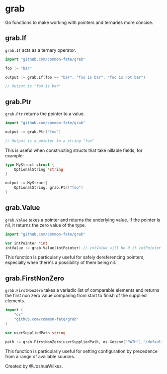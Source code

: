 # grab

Go functions to make working with pointers and ternaries more concise.

## grab.If

`grab.If` acts as a ternary operator.

```go
import "github.com/common-fate/grab"

foo := "bar"

output := grab.If(foo == "bar", "foo is bar", "foo is not bar")

// Output is "foo is bar"
```

## grab.Ptr

`grab.Ptr` returns the pointer to a value.

```go
import "github.com/common-fate/grab"

output := grab.Ptr("foo")

// Output is a pointer to a string "foo"
```

This is useful when constructing structs that take nillable fields, for example:

```go
type MyStruct struct {
    OptionalString *string
}

output := MyStruct{
    OptionalString: grab.Ptr("foo")
}
```

## grab.Value

`grab.Value` takes a pointer and returns the underlying value. If the pointer is nil, it returns the zero value of the type.

```go
import "github.com/common-fate/grab"

var intPointer *int
intValue := grab.Value(intPointer) // intValue will be 0 if intPointer is nil
```

This function is particularly useful for safely dereferencing pointers, especially when there's a possibility of them being nil.

## grab.FirstNonZero

`grab.FirstNonZero` takes a variadic list of comparable elements and returns the first non zero value comparing from start to finish of the supplied elements.

```go
import (
    "os"
    "github.com/common-fate/grab"
)

var userSuppliedPath string

path := grab.FirstNonZero(userSuppliedPath, os.Getenv("PATH"),"/default/path") // path will be the first non empty string
```

This function is particularly useful for setting configuration by precedence from a range of available sources.

Created by @JoshuaWilkes.
